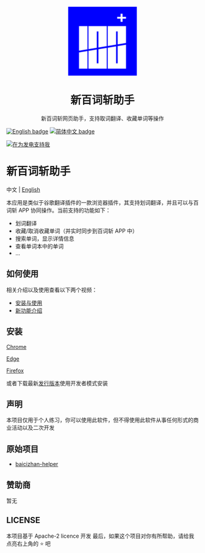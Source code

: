 <p align="center">
  <img width="180" src="./public/icon.png" alt="新百词斩助手">
  <h1 align="center">新百词斩助手</h1>
  <p align="center">新百词斩网页助手，支持取词翻译、收藏单词等操作</p>
</p>

[![English badge](https://img.shields.io/badge/%E8%8B%B1%E6%96%87-English-blue)](./README.md)
[![简体中文 badge](https://img.shields.io/badge/%E7%AE%80%E4%BD%93%E4%B8%AD%E6%96%87-Simplified%20Chinese-blue)](./README-zh.md)

<a href="https://honwhy.wang/donate" target="_blank"><img src="https://pic1.afdiancdn.com/static/img/welcome/button-sponsorme.png" alt="在为发电支持我" style="height: 40px !important;width: 145px !important;" ></a>

# 新百词斩助手

中文 | [English](./README.md)

本应用是类似于谷歌翻译插件的一款浏览器插件，其支持划词翻译，并且可以与百词斩 APP 协同操作。当前支持的功能如下：

- 划词翻译
- 收藏/取消收藏单词（并实时同步到百词斩 APP 中）
- 搜索单词，显示详情信息
- 查看单词本中的单词
- ...

## 如何使用

相关介绍以及使用查看以下两个视频：

- [安装与使用](https://www.bilibili.com/video/BV1QG411P7Es/)
- [新功能介绍](https://www.bilibili.com/video/BV1zj411Z7LM/)

## 安装

[Chrome](https://chromewebstore.google.com/detail/jehicjpkeefodocfpinehggbcpbcfemn)

[Edge](https://microsoftedge.microsoft.com/addons/detail/igoongmgkfmdmlnabfphphifbmckjjea)

[Firefox](https://addons.mozilla.org/en-US/firefox/addon/words-100-helper/)

或者下载最新[发行版本](https://github.com/honwhy/words-100-helper/releases/latest)使用开发者模式安装

## 声明

本项目仅用于个人练习，你可以使用此软件，但不得使用此软件从事任何形式的商业活动以及二次开发

## 原始项目

- [baicizhan-helper](https://github.com/marmot-z/baicizhan-helper)

## 赞助商

暂无

## LICENSE

本项目基于 Apache-2 licence 开发
最后，如果这个项目对你有所帮助，请给我点亮右上角的 ⭐ 吧
